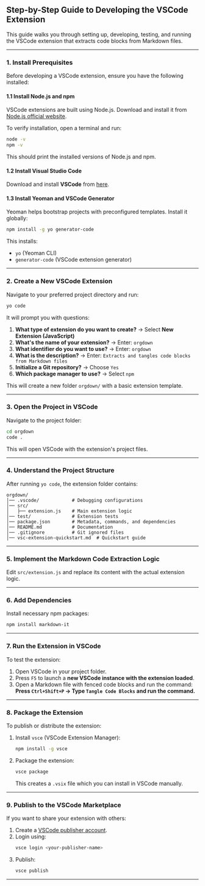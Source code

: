 ## **Step-by-Step Guide to Developing the VSCode Extension**

This guide walks you through setting up, developing, testing, and running the VSCode extension that extracts code blocks from Markdown files.

---

### **1. Install Prerequisites**
Before developing a VSCode extension, ensure you have the following installed:

#### **1.1 Install Node.js and npm**
VSCode extensions are built using Node.js. Download and install it from [Node.js official website](https://nodejs.org/).

To verify installation, open a terminal and run:
```sh
node -v
npm -v
```
This should print the installed versions of Node.js and npm.

#### **1.2 Install Visual Studio Code**
Download and install **VSCode** from [here](https://code.visualstudio.com/).

#### **1.3 Install Yeoman and VSCode Generator**
Yeoman helps bootstrap projects with preconfigured templates. Install it globally:
```sh
npm install -g yo generator-code
```
This installs:
- `yo` (Yeoman CLI)
- `generator-code` (VSCode extension generator)

---

### **2. Create a New VSCode Extension**
Navigate to your preferred project directory and run:

```sh
yo code
```

It will prompt you with questions:

1. **What type of extension do you want to create?** → Select **New Extension (JavaScript)**
2. **What's the name of your extension?** → Enter: `orgdown`
3. **What identifier do you want to use?** → Enter: `orgdown`
4. **What is the description?** → Enter: `Extracts and tangles code blocks from Markdown files`
5. **Initialize a Git repository?** → Choose `Yes`
6. **Which package manager to use?** → Select `npm`

This will create a new folder `orgdown/` with a basic extension template.

---

### **3. Open the Project in VSCode**
Navigate to the project folder:

```sh
cd orgdown
code .
```

This will open VSCode with the extension's project files.

---

### **4. Understand the Project Structure**
After running `yo code`, the extension folder contains:

```
orgdown/
│── .vscode/            # Debugging configurations
│── src/
│   ├── extension.js    # Main extension logic
│── test/               # Extension tests
│── package.json        # Metadata, commands, and dependencies
│── README.md           # Documentation
│── .gitignore          # Git ignored files
│── vsc-extension-quickstart.md  # Quickstart guide
```

---

### **5. Implement the Markdown Code Extraction Logic**
Edit `src/extension.js` and replace its content with the actual extension logic.

---

### **6. Add Dependencies**
Install necessary npm packages:

```sh
npm install markdown-it
```

---

### **7. Run the Extension in VSCode**
To test the extension:

1. Open VSCode in your project folder.
2. Press `F5` to launch a **new VSCode instance with the extension loaded**.
3. Open a Markdown file with fenced code blocks and run the command:  
   **Press `Ctrl+Shift+P` → Type `Tangle Code Blocks` and run the command.**

---

### **8. Package the Extension**
To publish or distribute the extension:

1. Install `vsce` (VSCode Extension Manager):
   ```sh
   npm install -g vsce
   ```
2. Package the extension:
   ```sh
   vsce package
   ```
   This creates a `.vsix` file which you can install in VSCode manually.

---

### **9. Publish to the VSCode Marketplace**
If you want to share your extension with others:

1. Create a [VSCode publisher account](https://aka.ms/vscode-marketplace-signup).
2. Login using:
   ```sh
   vsce login <your-publisher-name>
   ```
3. Publish:
   ```sh
   vsce publish
   ```

---

